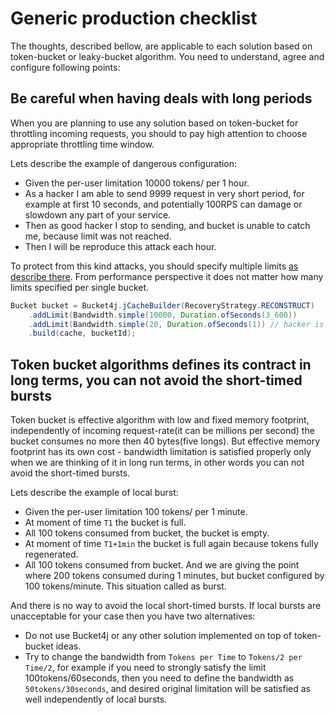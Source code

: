# Generic production checklist
The thoughts, described bellow, are applicable to each solution based on token-bucket or leaky-bucket algorithm.
You need to understand, agree and configure following points:

## Be careful when having deals with long periods
When you are planning to use any solution based on token-bucket for throttling incoming requests,
you should to pay high attention to choose appropriate throttling time window.

Lets describe the example of dangerous configuration:
* Given the per-user limitation 10000 tokens/ per 1 hour.
* As a hacker I am able to send 9999 request in very short period, for example at first 10 seconds, and potentially 100RPS can damage or slowdown any part of your service.
* Then as good hacker I stop to sending, and bucket is unable to catch me, because limit was not reached.
* Then I will be reproduce this attack each hour.

To protect from this kind attacks, you should specify multiple limits [as describe there](https://github.com/vladimir-bukhtoyarov/bucket4j/blob/master/doc-pages/advanced-usage.md#example-of-multiple-bandwidth).
From performance perspective it does not matter how many limits specified per single bucket.
```java
Bucket bucket = Bucket4j.jCacheBuilder(RecoveryStrategy.RECONSTRUCT)
    .addLimit(Bandwidth.simple(10000, Duration.ofSeconds(3_600))
    .addLimit(Bandwidth.simple(20, Duration.ofSeconds(1)) // hacker is unable to achieve 1000RPS and crash service in short time
    .build(cache, bucketId);
```

## Token bucket algorithms defines its contract in long terms, you can not avoid the short-timed bursts
Token bucket is effective algorithm with low and fixed memory footprint, independently of incoming request-rate(it can be millions per second) the bucket consumes no more then 40 bytes(five longs).
But effective memory footprint has its own cost - bandwidth limitation is satisfied properly only when we are thinking of it in long run terms,
in other words you can not avoid the short-timed bursts.

Lets describe the example of local burst:
* Given the per-user limitation 100 tokens/ per 1 minute.
* At moment of time ```T1``` the bucket is full.
* All 100 tokens consumed from bucket, the bucket is empty.
* At moment of time ```T1+1min``` the bucket is full again because tokens fully regenerated.
* All 100 tokens consumed from bucket. And we are giving the point where 200 tokens consumed during 1 minutes, but bucket configured by 100 tokens/minute. This situation called as burst.

And there is no way to avoid the local short-timed bursts. If local bursts are unacceptable for your case then you have two alternatives:
* Do not use Bucket4j or any other solution implemented on top of token-bucket ideas.
* Try to change the bandwidth from ```Tokens per Time``` to ```Tokens/2 per Time/2```,
for example if you need to strongly satisfy the limit 100tokens/60seconds,
then you need to define the bandwidth as ```50tokens/30seconds```, and desired original limitation will be satisfied as well independently of local bursts.